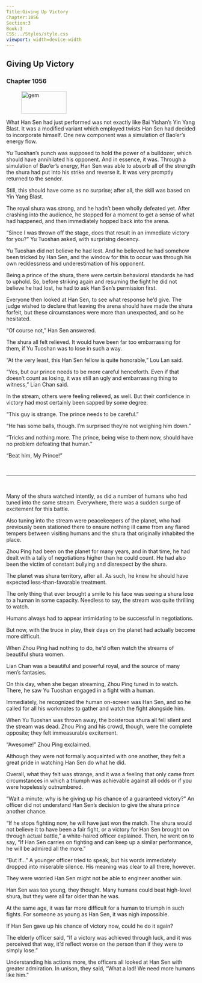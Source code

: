 ```yaml
---
Title:Giving Up Victory 
Chapter:1056 
Section:3 
Book:3 
CSS:../Styles/style.css 
viewport: width=device-width
---
```

  
## Giving Up Victory
### Chapter 1056
  
<figure>
	<img src="../Images/gem.gif" alt="gem" id="gem" width="120" height="60" />
</figure>
  

  
What Han Sen had just performed was not exactly like Bai Yishan’s Yin Yang Blast. It was a modified variant which employed twists Han Sen had decided to incorporate himself. One new component was a simulation of Bao’er’s energy flow.

Yu Tuoshan’s punch was supposed to hold the power of a bulldozer, which should have annihilated his opponent. And in essence, it was. Through a simulation of Bao’er’s energy, Han Sen was able to absorb all of the strength the shura had put into his strike and reverse it. It was very promptly returned to the sender.

Still, this should have come as no surprise; after all, the skill was based on Yin Yang Blast.

The royal shura was strong, and he hadn’t been wholly defeated yet. After crashing into the audience, he stopped for a moment to get a sense of what had happened, and then immediately hopped back into the arena.

“Since I was thrown off the stage, does that result in an immediate victory for you?” Yu Tuoshan asked, with surprising decency.

Yu Tuoshan did not believe he had lost. And he believed he had somehow been tricked by Han Sen, and the window for this to occur was through his own recklessness and underestimation of his opponent.

Being a prince of the shura, there were certain behavioral standards he had to uphold. So, before striking again and resuming the fight he did not believe he had lost, he had to ask Han Sen’s permission first.

Everyone then looked at Han Sen, to see what response he’d give. The judge wished to declare that leaving the arena should have made the shura forfeit, but these circumstances were more than unexpected, and so he hesitated.

“Of course not,” Han Sen answered.

The shura all felt relieved. It would have been far too embarrassing for them, if Yu Tuoshan was to lose in such a way.

“At the very least, this Han Sen fellow is quite honorable,” Lou Lan said.

“Yes, but our prince needs to be more careful henceforth. Even if that doesn’t count as losing, it was still an ugly and embarrassing thing to witness,” Lian Chan said.

In the stream, others were feeling relieved, as well. But their confidence in victory had most certainly been sapped by some degree.

“This guy is strange. The prince needs to be careful.”

“He has some balls, though. I’m surprised they’re not weighing him down.”

“Tricks and nothing more. The prince, being wise to them now, should have no problem defeating that human.”

“Beat him, My Prince!”

<br>

*****

<br>

Many of the shura watched intently, as did a number of humans who had tuned into the same stream. Everywhere, there was a sudden surge of excitement for this battle.

Also tuning into the stream were peacekeepers of the planet, who had previously been stationed there to ensure nothing ill came from any flared tempers between visiting humans and the shura that originally inhabited the place.

Zhou Ping had been on the planet for many years, and in that time, he had dealt with a tally of negotiations higher than he could count. He had also been the victim of constant bullying and disrespect by the shura.

The planet was shura territory, after all. As such, he knew he should have expected less-than-favorable treatment.

The only thing that ever brought a smile to his face was seeing a shura lose to a human in some capacity. Needless to say, the stream was quite thrilling to watch.

Humans always had to appear intimidating to be successful in negotiations.

But now, with the truce in play, their days on the planet had actually become more difficult.

When Zhou Ping had nothing to do, he’d often watch the streams of beautiful shura women.

Lian Chan was a beautiful and powerful royal, and the source of many men’s fantasies.

On this day, when she began streaming, Zhou Ping tuned in to watch. There, he saw Yu Tuoshan engaged in a fight with a human.

Immediately, he recognized the human on-screen was Han Sen, and so he called for all his workmates to gather and watch the fight alongside him.

When Yu Tuoshan was thrown away, the boisterous shura all fell silent and the stream was dead. Zhou Ping and his crowd, though, were the complete opposite; they felt immeasurable excitement.

“Awesome!” Zhou Ping exclaimed.

Although they were not formally acquainted with one another, they felt a great pride in watching Han Sen do what he did.

Overall, what they felt was strange, and it was a feeling that only came from circumstances in which a triumph was achievable against all odds or if you were hopelessly outnumbered.

“Wait a minute; why is he giving up his chance of a guaranteed victory?” An officer did not understand Han Sen’s decision to give the shura prince another chance.

“If he stops fighting now, he will have just won the match. The shura would not believe it to have been a fair fight, or a victory for Han Sen brought on through actual battle,” a white-haired officer explained. Then, he went on to say, “If Han Sen carries on fighting and can keep up a similar performance, he will be admired all the more.”

“But if…” A younger officer tried to speak, but his words immediately dropped into miserable silence. His meaning was clear to all there, however.

They were worried Han Sen might not be able to engineer another win.

Han Sen was too young, they thought. Many humans could beat high-level shura, but they were all far older than he was.

At the same age, it was far more difficult for a human to triumph in such fights. For someone as young as Han Sen, it was nigh impossible.

If Han Sen gave up his chance of victory now, could he do it again?

The elderly officer said, “If a victory was achieved through luck, and it was perceived that way, it’d reflect worse on the person than if they were to simply lose.”

Understanding his actions more, the officers all looked at Han Sen with greater admiration. In unison, they said, “What a lad! We need more humans like him.”